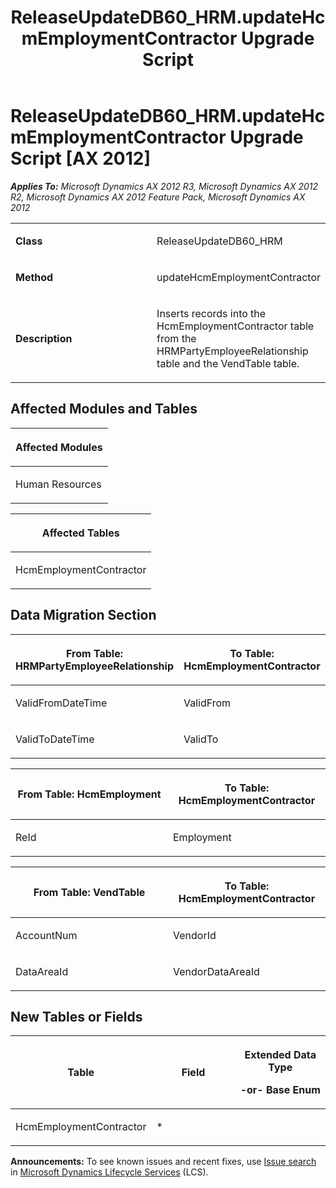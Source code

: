 ﻿---
title: ReleaseUpdateDB60_HRM.updateHcmEmploymentContractor Upgrade Script
TOCTitle: ReleaseUpdateDB60_HRM.updateHcmEmploymentContractor Upgrade Script
ms:assetid: 187499a4-0e7e-5f4b-8b85-7e9a083aea74
ms:mtpsurl: https://msdn.microsoft.com/en-us/library/JJ718606(v=AX.60)
ms:contentKeyID: 49706890
ms.date: 05/18/2015
mtps_version: v=AX.60
---

# ReleaseUpdateDB60\_HRM.updateHcmEmploymentContractor Upgrade Script [AX 2012]


_**Applies To:** Microsoft Dynamics AX 2012 R3, Microsoft Dynamics AX 2012 R2, Microsoft Dynamics AX 2012 Feature Pack, Microsoft Dynamics AX 2012_

<table>
<colgroup>
<col style="width: 50%" />
<col style="width: 50%" />
</colgroup>
<tbody>
<tr class="odd">
<td><p><strong>Class</strong></p></td>
<td><p>ReleaseUpdateDB60_HRM</p></td>
</tr>
<tr class="even">
<td><p><strong>Method</strong></p></td>
<td><p>updateHcmEmploymentContractor</p></td>
</tr>
<tr class="odd">
<td><p><strong>Description</strong></p></td>
<td><p>Inserts records into the HcmEmploymentContractor table from the HRMPartyEmployeeRelationship table and the VendTable table.</p></td>
</tr>
</tbody>
</table>


## Affected Modules and Tables

<table>
<colgroup>
<col style="width: 100%" />
</colgroup>
<thead>
<tr class="header">
<th><p>Affected Modules</p></th>
</tr>
</thead>
<tbody>
<tr class="odd">
<td><p>Human Resources</p></td>
</tr>
</tbody>
</table>


<table>
<colgroup>
<col style="width: 100%" />
</colgroup>
<thead>
<tr class="header">
<th><p>Affected Tables</p></th>
</tr>
</thead>
<tbody>
<tr class="odd">
<td><p>HcmEmploymentContractor</p></td>
</tr>
</tbody>
</table>


## Data Migration Section

<table>
<colgroup>
<col style="width: 50%" />
<col style="width: 50%" />
</colgroup>
<thead>
<tr class="header">
<th><p>From Table: HRMPartyEmployeeRelationship</p></th>
<th><p>To Table: HcmEmploymentContractor</p></th>
</tr>
</thead>
<tbody>
<tr class="odd">
<td><p>ValidFromDateTime</p></td>
<td><p>ValidFrom</p></td>
</tr>
<tr class="even">
<td><p>ValidToDateTime</p></td>
<td><p>ValidTo</p></td>
</tr>
</tbody>
</table>


<table>
<colgroup>
<col style="width: 50%" />
<col style="width: 50%" />
</colgroup>
<thead>
<tr class="header">
<th><p>From Table: HcmEmployment</p></th>
<th><p>To Table: HcmEmploymentContractor</p></th>
</tr>
</thead>
<tbody>
<tr class="odd">
<td><p>ReId</p></td>
<td><p>Employment</p></td>
</tr>
</tbody>
</table>


<table>
<colgroup>
<col style="width: 50%" />
<col style="width: 50%" />
</colgroup>
<thead>
<tr class="header">
<th><p>From Table: VendTable</p></th>
<th><p>To Table: HcmEmploymentContractor</p></th>
</tr>
</thead>
<tbody>
<tr class="odd">
<td><p>AccountNum</p></td>
<td><p>VendorId</p></td>
</tr>
<tr class="even">
<td><p>DataAreaId</p></td>
<td><p>VendorDataAreaId</p></td>
</tr>
</tbody>
</table>


## New Tables or Fields

<table>
<colgroup>
<col style="width: 33%" />
<col style="width: 33%" />
<col style="width: 33%" />
</colgroup>
<thead>
<tr class="header">
<th><p>Table</p></th>
<th><p>Field</p></th>
<th><p>Extended Data Type</p>
<p>-or- Base Enum</p></th>
</tr>
</thead>
<tbody>
<tr class="odd">
<td><p>HcmEmploymentContractor</p></td>
<td><p>*</p></td>
<td><p></p></td>
</tr>
</tbody>
</table>

  
**Announcements:** To see known issues and recent fixes, use [Issue search](http://go.microsoft.com/fwlink/?linkid=389258) in [Microsoft Dynamics Lifecycle Services](http://go.microsoft.com/fwlink/?linkid=306505) (LCS).

